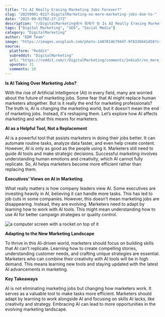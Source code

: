 ```yaml
---
title: "Is AI Really Erasing Marketing Jobs Forever?"
slug: "20250901-0227-DigitalMarketing-no-more-marketing-jobs-due-to-"
date: "2025-09-01T02:27:27Z"
description: "r/DigitalMarketing에서 화제가 된 Is AI Really Erasing Marketing Jobs Forever?에 대한 깊이 있는 분석과 인사이트"
tags: ["Digital Marketing", "SEO", "Social Media"]
category: "DigitalMarketing"
author: "EDM Team"
image: "https://images.unsplash.com/photo-1487014679447-9f8336841d58?crop=entropy&cs=tinysrgb&fit=max&fm=jpg&ixid=M3w3OTU0NDF8MHwxfHNlYXJjaHwxM3x8ZGlnaXRhbCUyMG1hcmtldGluZ3xlbnwxfDB8fHwxNzU2NjkzNjM4fDA&ixlib=rb-4.1.0&q=80&w=1080"
source:
  platform: "Reddit"
  subreddit: "DigitalMarketing"
  url: "https://reddit.com/r/DigitalMarketing/comments/1n4za5r/no_more_marketing_jobs_due_to_ai/"
  upvotes: 31
  comments: 18
---
```


**Is AI Taking Over Marketing Jobs?**

With the rise of Artificial Intelligence (AI) in every field, many are worried about the future of marketing jobs. Some fear that AI might replace human marketers altogether. But is it really the end for marketing professionals? The truth is, AI is changing the marketing world, but it doesn’t mean the end of marketing jobs. Instead, it's reshaping them. Let’s explore how AI affects marketing and what this means for marketers.

**AI as a Helpful Tool, Not a Replacement**

AI is a powerful tool that assists marketers in doing their jobs better. It can automate routine tasks, analyze data faster, and even help create content. However, AI is only as good as the people using it. Marketers still need to guide AI tools and make strategic decisions. Successful marketing involves understanding human emotions and creativity, which AI cannot fully replicate. So, AI helps marketers become more efficient rather than replacing them.

**Executives’ Views on AI in Marketing**

What really matters is how company leaders view AI. Some executives are investing heavily in AI, believing it can handle more tasks. This has led to job cuts in some companies. However, this doesn’t mean marketing jobs are disappearing. Instead, they are evolving. Marketers need to adapt by learning how to work with AI tools. This might mean understanding how to use AI for better campaign strategies or quality control.

![a computer screen with a rocket on top of it](https://images.unsplash.com/photo-1674027001844-6ad209efd09e?crop=entropy&cs=tinysrgb&fit=max&fm=jpg&ixid=M3w3OTU0NDF8MHwxfHNlYXJjaHw0MHx8c2VvfGVufDF8MHx8fDE3NTY2OTM2Mzl8MA&ixlib=rb-4.1.0&q=80&w=1080)

**Adapting to the New Marketing Landscape**

To thrive in this AI-driven world, marketers should focus on building skills that AI can’t replicate. Learning how to create compelling stories, understanding customer needs, and crafting unique strategies are essential. Marketers who can combine their creativity with AI tools will be in high demand. This means learning new tools and staying updated with the latest AI advancements in marketing.

**Key Takeaways**

AI is not eliminating marketing jobs but changing how marketers work. It serves as a valuable tool to make tasks more efficient. Marketers should adapt by learning to work alongside AI and focusing on skills AI lacks, like creativity and strategy. Embracing AI can lead to more opportunities in the evolving marketing landscape.
